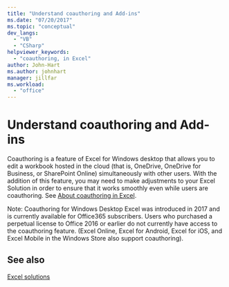 ```yaml
---
title: "Understand coauthoring and Add-ins"
ms.date: "07/20/2017"
ms.topic: "conceptual"
dev_langs: 
  - "VB"
  - "CSharp"
helpviewer_keywords: 
  - "coauthoring, in Excel"
author: John-Hart
ms.author: johnhart
manager: jillfar
ms.workload: 
  - "office"
---
```

# Understand coauthoring and Add-ins

Coauthoring is a feature of Excel for Windows desktop that allows you to edit a workbook hosted in the cloud (that is, OneDrive, OneDrive for Business, or SharePoint Online) simultaneously with other users. With the addition of this feature, you may need to make adjustments to your Excel Solution in order to ensure that it works smoothly even while users are coauthoring. See [About coauthoring in Excel](/office/vba/excel/concepts/about-coauthoring-in-excel).

Note: Coauthoring for Windows Desktop Excel was introduced in 2017 and is currently available for Office365 subscribers. Users who purchased a perpetual license to Office 2016 or earlier do not currently have access to the coauthoring feature. (Excel Online, Excel for Android, Excel for iOS, and Excel Mobile in the Windows Store also support coauthoring).

## See also
[Excel solutions](./excel-solutions.md)
